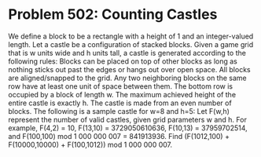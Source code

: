 # Problem 502: Counting Castles
We define a block to be a rectangle with a height of 1 and an
integer-valued length. Let a castle be a configuration of stacked
blocks. Given a game grid that is w units wide and h units tall, a
castle is generated according to the following rules: Blocks can be
placed on top of other blocks as long as nothing sticks out past the
edges or hangs out over open space. All blocks are aligned/snapped to
the grid. Any two neighboring blocks on the same row have at least one
unit of space between them. The bottom row is occupied by a block of
length w. The maximum achieved height of the entire castle is exactly h.
The castle is made from an even number of blocks. The following is a
sample castle for w=8 and h=5: Let F(w,h) represent the number of valid
castles, given grid parameters w and h. For example, F(4,2) = 10,
F(13,10) = 3729050610636, F(10,13) = 37959702514, and F(100,100) mod 1
000 000 007 = 841913936. Find (F(1012,100) + F(10000,10000) +
F(100,1012)) mod 1 000 000 007.
